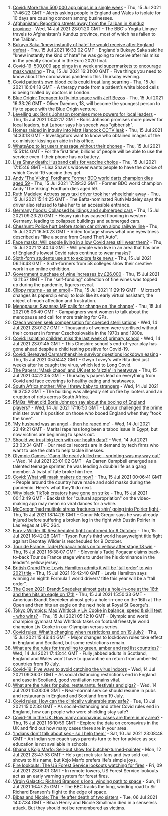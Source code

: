 1. [Covid: More than 500,000 app pings in a single week](https://www.bbc.co.uk/news/uk-57854999) - Thu, 15 Jul 2021 17:46:22 GMT - Alerts asking people in England and Wales to isolate for 10 days are causing concern among businesses.
2. [Afghanistan: Reporting streets away from the Taliban in Kunduz province](https://www.bbc.co.uk/news/world-asia-57841719) - Wed, 14 Jul 2021 23:01:20 GMT - The BBC's Yogita Limaye travels to Afghanistan's Kunduz province, most of which has fallen to the Taliban.
3. [Bukayo Saka 'knew instantly of hate' he would receive after England defeat](https://www.bbc.co.uk/sport/football/57855251) - Thu, 15 Jul 2021 16:33:02 GMT - England's Bukayo Saka said he "knew instantly the kind of hate" he was going to receive after his miss in the penalty shootout in the Euro 2020 final.
4. [Covid-19: 500,000 app pings in a week and supermarkets to encourage mask wearing](https://www.bbc.co.uk/news/uk-57852683) - Thu, 15 Jul 2021 16:31:00 GMT - Five things you need to know about the coronavirus pandemic this Thursday evening.
5. [Covid patient’s own blood cells could treat lung scarring](https://www.bbc.co.uk/news/uk-57837432) - Thu, 15 Jul 2021 16:04:18 GMT - A therapy made from a patient’s white blood cells is being trialled by doctors in London.
6. [Blue Origin: Teenager to fly into space with Jeff Bezos](https://www.bbc.co.uk/news/world-us-canada-57855650) - Thu, 15 Jul 2021 16:33:26 GMT - Oliver Daemen, 18, will become the youngest person to fly to space with the Blue Origin venture.
7. [Levelling up: Boris Johnson promises more powers for local leaders](https://www.bbc.co.uk/news/uk-politics-57844084) - Thu, 15 Jul 2021 13:42:17 GMT - Boris Johnson promises more power for local leaders, but Labour says his speech was "gibberish".
8. [Homes raided in inquiry into Matt Hancock CCTV leak](https://www.bbc.co.uk/news/uk-politics-57853164) - Thu, 15 Jul 2021 14:33:18 GMT - Investigators want to know who obtained images of the ex-minister kissing an aide in his office.
9. [WhatsApp to let users message without their phones](https://www.bbc.co.uk/news/technology-57849883) - Thu, 15 Jul 2021 15:51:14 GMT - For the first time, billions of people will be able to use the service even if their phone has no battery.
10. [Lisa Shaw death: Husband calls for vaccine choice](https://www.bbc.co.uk/news/uk-england-tyne-57848367) - Thu, 15 Jul 2021 17:15:46 GMT - Lisa Shaw's widower wants people to have the choice of which Covid-19 vaccine they get.
11. [Andy 'The Viking' Fordham: Former BDO world darts champion dies aged 59](https://www.bbc.co.uk/sport/darts/57856227) - Thu, 15 Jul 2021 17:39:32 GMT - Former BDO world champion Andy 'The Viking' Fordham dies aged 59.
12. [Ruth Madeley: Actress says taxi driver took her wheelchair away](https://www.bbc.co.uk/news/entertainment-arts-57838553) - Thu, 15 Jul 2021 15:14:25 GMT - The Bafta-nominated Ruth Madeley says the driver also refused to take her to an accessible entrance.
13. [Germany floods: Collapsed buildings and submerged cars](https://www.bbc.co.uk/news/world-europe-57849078) - Thu, 15 Jul 2021 09:23:20 GMT - Heavy rain has caused flooding in western Germany, leading to collapsed buildings and submerged cars.
14. [Cheshunt: Police hurt before stolen car driven along railway line](https://www.bbc.co.uk/news/uk-england-beds-bucks-herts-57849890) - Thu, 15 Jul 2021 16:50:23 GMT - Video footage shows what one eyewitness described as "like a scene from Grand Theft Auto".
15. [Face masks: Will people living in a low Covid area still wear them?](https://www.bbc.co.uk/news/uk-england-norfolk-57848687) - Thu, 15 Jul 2021 12:40:14 GMT - Will people who live in an area that has one of England's lowest Covid rates continue to wear masks?
16. [Sixth-form students use art to explore fake news](https://www.bbc.co.uk/news/in-pictures-57812031) - Thu, 15 Jul 2021 06:16:43 GMT - Sixth-formers from 58 colleges show their creative work in an online exhibition.
17. [Government purchase of wine increases by £26,000](https://www.bbc.co.uk/news/uk-politics-57848267) - Thu, 15 Jul 2021 13:11:57 GMT - The "self-funding" collection of fine wines was topped up during the pandemic, figures reveal.
18. [Clippy returns - as an emoji](https://www.bbc.co.uk/news/technology-57849880) - Thu, 15 Jul 2021 11:29:19 GMT - Microsoft changes its paperclip emoji to look like its early virtual assistant, the object of much affection and frustration.
19. [Menopause: Swansea MP calls for change on 'the change'](https://www.bbc.co.uk/news/uk-wales-57838624) - Thu, 15 Jul 2021 05:06:49 GMT - Campaigners want women to talk about the menopause and call for more training for GPs.
20. [Czech women seek compensation for coerced sterilisations](https://www.bbc.co.uk/news/world-europe-57843624) - Wed, 14 Jul 2021 23:01:27 GMT - Thousands of women were sterilised without their consent in former Czechoslovakia in the 1970s and 1980s.
21. [Covid: Isolating children miss the last week of primary school](https://www.bbc.co.uk/news/uk-57837434) - Wed, 14 Jul 2021 23:01:45 GMT - This Cheshire school's end-of-year play has gone ahead despite a child testing positive for Covid-19.
22. [Covid: Bereaved Carmarthenshire survivor questions lockdown easing](https://www.bbc.co.uk/news/uk-wales-57838628) - Thu, 15 Jul 2021 05:04:42 GMT - Gwyn Tovey's wife Rita died just weeks after he caught the virus, which led to Long Covid.
23. [The Papers: 'Mask chaos' and UK set to 'sizzle' in heatwave](https://www.bbc.co.uk/news/blogs-the-papers-57844734) - Thu, 15 Jul 2021 04:22:05 GMT - Thursday's papers lead on everything from Covid and face coverings to healthy eating and heatwaves.
24. [South Africa mother: Why I threw baby to strangers](https://www.bbc.co.uk/news/world-africa-57843685) - Wed, 14 Jul 2021 19:37:52 GMT - The building was allegedly set on fire by looters amid an eruption of riots across South Africa.
25. [PMQs: What did Boris Johnson say about the booing of England players?](https://www.bbc.co.uk/news/57837572) - Wed, 14 Jul 2021 17:16:50 GMT - Labour challenged the prime minister over his position on those who booed England when they "took the knee".
26. ['My husband was an angel - then he raped me'](https://www.bbc.co.uk/news/world-middle-east-57694110) - Wed, 14 Jul 2021 23:49:21 GMT - Marital rape has long been a taboo issue in Egypt, but now victims are beginning to speak out.
27. [Should we trust big tech with our health data?](https://www.bbc.co.uk/news/business-57817804) - Wed, 14 Jul 2021 23:03:34 GMT - Our medical records are in demand by tech firms who want to use the data to help tackle illnesses.
28. [Olympic Games: 'Gang life nearly killed me - sprinting was my way out'](https://www.bbc.co.uk/sport/athletics/57656659) - Wed, 14 Jul 2021 23:01:02 GMT - As Darren Campbell emerged as a talented teenage sprinter, he was leading a double life as a gang member. A twist of fate broke him free.
29. [Covid: What will mask makers do now?](https://www.bbc.co.uk/news/newsbeat-57737666) - Thu, 15 Jul 2021 00:06:41 GMT - People around the country have made and sold masks during the pandemic. Here's what they'll do next.
30. [Why black TikTok creators have gone on strike](https://www.bbc.co.uk/news/world-us-canada-57841055) - Thu, 15 Jul 2021 00:13:49 GMT - Backlash for "cultural appropriation" on the video-making app may mean no viral dances for a while.
31. [McGregor 'had multiple stress fractures in shin' going into Poirier fight ](https://www.bbc.co.uk/sport/mixed-martial-arts/57856435) - Thu, 15 Jul 2021 18:14:26 GMT - Conor McGregor says he was already injured before suffering a broken leg in the fight with Dustin Poirier in Las Vegas at UFC 264.
32. [Fury v Wilder III: Rescheduled fight confirmed for 9 October](https://www.bbc.co.uk/sport/boxing/57856232) - Thu, 15 Jul 2021 16:42:28 GMT - Tyson Fury's third world heavyweight title fight against Deontay Wilder is rescheduled for 9 October.
33. [Tour de France: Tadej Pogacar holds on to yellow after stage 18 win](https://www.bbc.co.uk/sport/cycling/57855533) - Thu, 15 Jul 2021 16:38:07 GMT - Slovenia's Tadej Pogacar claims back-to-back Tour de France stage wins to underline his dominance in the leader's yellow jersey.
34. [British Grand Prix: Lewis Hamilton admits it will be 'tall order' to win 2021 title](https://www.bbc.co.uk/sport/formula1/57856947) - Thu, 15 Jul 2021 16:42:40 GMT - Lewis Hamilton says winning an eighth Formula 1 world drivers' title this year will be a "tall order".
35. [The Open 2021: Brandt Snedeker almost gets a hole-in-one at the 16th and then hits an eagle on 17th](https://www.bbc.co.uk/sport/av/golf/57855366) - Thu, 15 Jul 2021 15:50:33 GMT - American Brandt Snedeker almost gets a hole-in-one on the 16th at The Open and then hits an eagle on the next hole at Royal St George's.
36. [Tokyo Olympics: Max Whitlock v Liv Cooke in balance, speed & skill test - who wins?](https://www.bbc.co.uk/sport/av/olympics/57441926) - Thu, 15 Jul 2021 05:12:10 GMT - Olympic and world champion gymnast Max Whitlock takes on football freestyle world champion Liv Cooke in our Olympian versus series.
37. [Covid rules: What's changing when restrictions end on 19 July?](https://www.bbc.co.uk/news/explainers-52530518) - Thu, 15 Jul 2021 15:46:44 GMT - Major changes to lockdown rules take effect in England and Scotland, but some restrictions remain.
38. [What are the rules for travelling to green, amber and red list countries?](https://www.bbc.co.uk/news/explainers-52544307) - Wed, 14 Jul 2021 17:43:44 GMT - Fully jabbed adults in Scotland, England and Wales won't have to quarantine on return from amber-list countries from 19 July.
39. [Covid-19: Five ways to avoid catching the virus indoors](https://www.bbc.co.uk/news/explainers-53917432) - Wed, 14 Jul 2021 09:36:07 GMT - As social distancing restrictions end in England and ease in Scotland, good ventilation remains vital.
40. [What are the rules for pubs, restaurants, festivals and gigs?](https://www.bbc.co.uk/news/business-52977388) - Wed, 14 Jul 2021 15:00:09 GMT - Near-normal service should resume in pubs and restaurants in England and Scotland from 19 July.
41. [Covid rules: How can the clinically vulnerable stay safe?](https://www.bbc.co.uk/news/health-51997151) - Tue, 13 Jul 2021 15:02:33 GMT - As social-distancing and other Covid rules end in England, how can people who were shielding stay safe?
42. [Covid-19 in the UK: How many coronavirus cases are there in my area?](https://www.bbc.co.uk/news/uk-51768274) - Thu, 15 Jul 2021 16:10:59 GMT - Explore the data on coronavirus in the UK and find out how many cases there are in your area.
43. ['Indians don't talk about sex - so I help them'](https://www.bbc.co.uk/news/stories-56838660) - Sat, 10 Jul 2021 23:08:48 GMT - An Indian sex coach says parents turn to her for advice as sex education is not available in schools.
44. [Ghana's Kojo Marfo: Sell-out show for butcher-turned-painter](https://www.bbc.co.uk/news/world-africa-57553149) - Mon, 12 Jul 2021 23:47:53 GMT - He's got rock star fans and two sold-out shows to his name, but Kojo Marfo prefers life's simple joys.
45. [Fire lookouts: The US Forest Service lookouts watching for fires](https://www.bbc.co.uk/news/world-us-canada-57626403) - Fri, 09 Jul 2021 23:08:01 GMT - In remote towers, US Forest Service lookouts act as an early warning system for forest fires.
46. [Virgin Galactic: Richard Branson's long, winding path to space](https://www.bbc.co.uk/news/science-environment-57798167) - Sun, 11 Jul 2021 16:47:25 GMT - The BBC tracks the long, winding road to Sir Richard Branson's flight to the edge of space.
47. [Bibaa and Nicole: The life after death of two sisters](https://www.bbc.co.uk/news/uk-england-london-57679755) - Tue, 06 Jul 2021 14:07:34 GMT - Bibaa Henry and Nicole Smallman died in a senseless attack. But they should not be remembered as victims.
